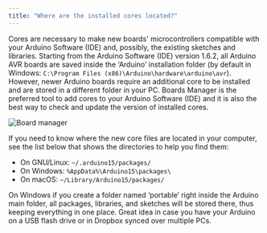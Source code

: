 ```yaml
---
title: "Where are the installed cores located?"
---
```


Cores are necessary to make new boards' microcontrollers compatible with your Arduino Software (IDE) and, possibly, the existing sketches and libraries. Starting from the Arduino Software (IDE) version 1.6.2, all Arduino AVR boards are saved inside the ‘Arduino’ installation folder (by default in Windows: `C:\Program Files (x86)\Arduino\hardware\arduino\avr`). However, newer Arduino boards require an additional core to be installed and are stored in a different folder in your PC. Boards Manager is the preferred tool to add cores to your Arduino Software (IDE) and it is also the best way to check and update the version of installed cores.

![Board manager](img/boardManager.png)

If you need to know where the new core files are located in your computer, see the list below that shows the directories to help you find them:

* On GNU/Linux: `~/.arduino15/packages/`
* On Windows: `%AppData%\Arduino15\packages\`
* On macOS: `~/Library/Arduino15/packages/`

On Windows if you create a folder named ‘portable’ right inside the Arduino main folder, all packages, libraries, and sketches will be stored there, thus keeping everything in one place. Great idea in case you have your Arduino on a USB flash drive or in Dropbox synced over multiple PCs.
